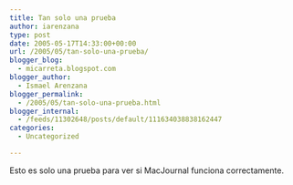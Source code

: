 ```yaml
---
title: Tan solo una prueba
author: iarenzana
type: post
date: 2005-05-17T14:33:00+00:00
url: /2005/05/tan-solo-una-prueba/
blogger_blog:
  - micarreta.blogspot.com
blogger_author:
  - Ismael Arenzana
blogger_permalink:
  - /2005/05/tan-solo-una-prueba.html
blogger_internal:
  - /feeds/11302648/posts/default/111634038838162447
categories:
  - Uncategorized

---
```

Esto es solo una prueba para ver si MacJournal funciona correctamente.